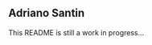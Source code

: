 ## Adriano Santin

This README is still a work in progress...

<!---
adrsantin/adrsantin is a ✨ special ✨ repository because its `README.md` (this file) appears on your GitHub profile.
You can click the Preview link to take a look at your changes.
--->
